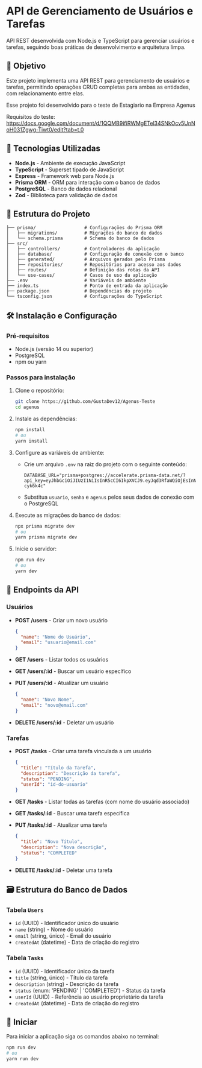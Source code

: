 # API de Gerenciamento de Usuários e Tarefas

API REST desenvolvida com Node.js e TypeScript para gerenciar usuários e tarefas, seguindo boas práticas de desenvolvimento e arquitetura limpa.

## 🎯 Objetivo

Este projeto implementa uma API REST para gerenciamento de usuários e tarefas, permitindo operações CRUD completas para ambas as entidades, com relacionamento entre elas.

Esse projeto foi desenvolvido para o teste de Estagiario na Empresa Agenus

Requisitos do teste: https://docs.google.com/document/d/1QQMB9ifiRWMgETel34SNkOcv5UnNoH031Zgwg-Tiwt0/edit?tab=t.0

## 🚀 Tecnologias Utilizadas

- **Node.js** - Ambiente de execução JavaScript
- **TypeScript** - Superset tipado de JavaScript
- **Express** - Framework web para Node.js
- **Prisma ORM** - ORM para interação com o banco de dados
- **PostgreSQL** - Banco de dados relacional
- **Zod** - Biblioteca para validação de dados

## 📁 Estrutura do Projeto

```
├── prisma/                  # Configurações do Prisma ORM
│   ├── migrations/          # Migrações do banco de dados
│   └── schema.prisma        # Schema do banco de dados
├── src/
│   ├── controllers/         # Controladores da aplicação
│   ├── database/            # Configuração de conexão com o banco
│   ├── generated/           # Arquivos gerados pelo Prisma
│   ├── repositories/        # Repositórios para acesso aos dados
│   ├── routes/              # Definição das rotas da API
│   └── use-cases/           # Casos de uso da aplicação
├── .env                     # Variáveis de ambiente
├── index.ts                 # Ponto de entrada da aplicação
├── package.json             # Dependências do projeto
└── tsconfig.json            # Configurações do TypeScript
```

## 🛠️ Instalação e Configuração

### Pré-requisitos

- Node.js (versão 14 ou superior)
- PostgreSQL
- npm ou yarn

### Passos para instalação

1. Clone o repositório:
   ```bash
   git clone https://github.com/GustaDev12/Agenus-Teste
   cd agenus
   ```

2. Instale as dependências:
   ```bash
   npm install
   # ou
   yarn install
   ```

3. Configure as variáveis de ambiente:
   - Crie um arquivo `.env` na raiz do projeto com o seguinte conteúdo:
     ```
     DATABASE_URL="prisma+postgres://accelerate.prisma-data.net/?api_key=eyJhbGciOiJIUzI1NiIsInR5cCI6IkpXVCJ9.eyJqd3RfaWQiOjEsInNlY3VyZV9rZXkiOiJza19mRVpXZEVLS1lSQnZDbFdFNUR6ZHYiLCJhcGlfa2V5IjoiMDFLNlhDQkpERkVQUFhLR1c1RzQwNEdRWUIiLCJ0ZW5hbnRfaWQiOiI5YTI3YmQwNWM3MzU5OWYwMjE4ZDY1OWRlZWM2NGVmMGJhNWVjMWExYjkwMjVmYmUwN2Q5Nzk3MmE4OGI5MzcxIiwiaW50ZXJuYWxfc2VjcmV0IjoiYWM4MTM3MTAtMmM3MS00YzA3LWI4YjktOGI1MmUwMzNkY2M4In0.1SZnkOyvEtzQxhMJTbwbFrKTlbgk3kt5d7i-cyk6k4c"
     ```
   - Substitua `usuario`, `senha` e `agenus` pelos seus dados de conexão com o PostgreSQL

4. Execute as migrações do banco de dados:
   ```bash
   npx prisma migrate dev
   # ou
   yarn prisma migrate dev
   ```

5. Inicie o servidor:
   ```bash
   npm run dev
   # ou
   yarn dev
   ```

## 📡 Endpoints da API

### Usuários

- **POST /users** - Criar um novo usuário
  ```json
  {
    "name": "Nome do Usuário",
    "email": "usuario@email.com"
  }
  ```

- **GET /users** - Listar todos os usuários

- **GET /users/:id** - Buscar um usuário específico

- **PUT /users/:id** - Atualizar um usuário
  ```json
  {
    "name": "Novo Nome",
    "email": "novo@email.com"
  }
  ```

- **DELETE /users/:id** - Deletar um usuário

### Tarefas

- **POST /tasks** - Criar uma tarefa vinculada a um usuário
  ```json
  {
    "title": "Título da Tarefa",
    "description": "Descrição da tarefa",
    "status": "PENDING",
    "userId": "id-do-usuario"
  }
  ```

- **GET /tasks** - Listar todas as tarefas (com nome do usuário associado)

- **GET /tasks/:id** - Buscar uma tarefa específica

- **PUT /tasks/:id** - Atualizar uma tarefa
  ```json
  {
    "title": "Novo Título",
    "description": "Nova descrição",
    "status": "COMPLETED"
  }
  ```

- **DELETE /tasks/:id** - Deletar uma tarefa

## 🗃️ Estrutura do Banco de Dados

### Tabela `Users`
- `id` (UUID) - Identificador único do usuário
- `name` (string) - Nome do usuário
- `email` (string, único) - Email do usuário
- `createdAt` (datetime) - Data de criação do registro

### Tabela `Tasks`
- `id` (UUID) - Identificador único da tarefa
- `title` (string, único) - Título da tarefa
- `description` (string) - Descrição da tarefa
- `status` (enum: 'PENDING' | 'COMPLETED') - Status da tarefa
- `userId` (UUID) - Referência ao usuário proprietário da tarefa
- `createdAt` (datetime) - Data de criação do registro

## 🧪 Iniciar

Para iniciar a aplicação siga os comandos abaixo no terminal:

```bash
npm run dev
# ou
yarn run dev
```
